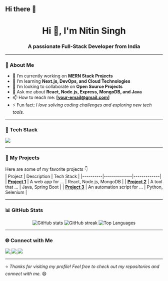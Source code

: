## Hi there 👋

<h1 align="center">Hi 👋, I'm Nitin Singh</h1>
<h3 align="center">A passionate Full-Stack Developer from India</h3>

---

### 🌟 About Me
- 🔭 I’m currently working on **MERN Stack Projects**
- 🌱 I’m learning **Next.js, DevOps, and Cloud Technologies**
- 👯 I’m looking to collaborate on **Open Source Projects**
- 💬 Ask me about **React, Node.js, Express, MongoDB, and Java**
- 📫 How to reach me: **[your-email@gmail.com]**
- ⚡ Fun fact: *I love solving coding challenges and exploring new tech tools.*

---

### 🧰 Tech Stack
<p align="left">
  <img src="https://skillicons.dev/icons?i=html,css,js,react,nodejs,express,mongodb,java,python,git,github,linux,vscode" />
</p>

---

### 🚀 My Projects
Here are some of my favorite projects 👇  
| Project | Description | Tech Stack |
|----------|--------------|-------------|
| [**Project 1**](https://github.com/mnitinsingh3224-hash/project1) | A web app for ... | React, Node.js, MongoDB |
| [**Project 2**](https://github.com/mnitinsingh3224-hash/project2) | A tool that ... | Java, Spring Boot |
| [**Project 3**](https://github.com/mnitinsingh3224-hash/project3) | An automation script for ... | Python, Selenium |

---

### 📊 GitHub Stats
<p align="center">
  <img src="https://github-readme-stats.vercel.app/api?username=mnitinsingh3224-hash&show_icons=true&theme=radical" alt="GitHub stats" />
  <img src="https://github-readme-streak-stats.herokuapp.com/?user=mnitinsingh3224-hash&theme=radical" alt="GitHub streak" />
  <img src="https://github-readme-stats.vercel.app/api/top-langs/?username=mnitinsingh3224-hash&layout=compact&theme=radical" alt="Top Languages" />
</p>

---

### 🌐 Connect with Me
<p align="left">
  <a href="https://linkedin.com/in/YOUR-LINKEDIN" target="_blank">
    <img src="https://img.shields.io/badge/LinkedIn-blue?style=for-the-badge&logo=linkedin" />
  </a>
  <a href="mailto:your-email@gmail.com">
    <img src="https://img.shields.io/badge/Email-red?style=for-the-badge&logo=gmail" />
  </a>
  <a href="https://portfolio-link.com" target="_blank">
    <img src="https://img.shields.io/badge/Portfolio-black?style=for-the-badge&logo=firefox" />
  </a>
</p>

---

⭐️ *Thanks for visiting my profile! Feel free to check out my repositories and connect with me.* 😄

<!--
**mnitinsingh3224-hash/mnitinsingh3224-hash** is a ✨ _special_ ✨ repository because its `README.md` (this file) appears on your GitHub profile.

Here are some ideas to get you started:

- 🔭 I’m currently working on ...
- 🌱 I’m currently learning ...
- 👯 I’m looking to collaborate on ...
- 🤔 I’m looking for help with ...
- 💬 Ask me about ...
- 📫 How to reach me: ...
- 😄 Pronouns: ...
- ⚡ Fun fact: ...
-->
